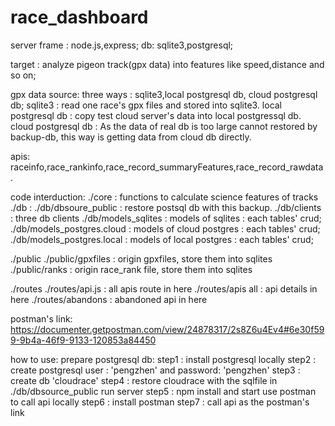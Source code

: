 # race_dashboard
server frame : node.js,express;
db: sqlite3,postgresql;

target : analyze pigeon track(gpx data) into features like speed,distance and so on;

gpx data source: three ways : sqlite3,local postgresql db, cloud postgresql db;
sqlite3 : read one race's gpx files and stored into sqlite3.
local postgresql db : copy test cloud server's data into local postgressql db.
cloud postgresql db : As the data of real db is too large cannot restored by backup-db, this way is  getting data from cloud db directly. 

apis: raceinfo,race_rankinfo,race_record_summaryFeatures,race_record_rawdata.

code interduction:
./core : functions to calculate science features of tracks
./db : 
./db/dbsoure_public : restore postsql db with this backup.
./db/clients : three db clients
./db/models_sqlites : models of sqlites : each tables' crud;
./db/models_postgres.cloud : models of cloud postgres : each tables' crud;
./db/models_postgres.local : models of local postgres : each tables' crud;

./public
./public/gpxfiles : origin gpxfiles, store them into sqlites
./public/ranks  : origin race_rank file, store them into sqlites

./routes
./routes/api.js  : all apis route in here
./routes/apis all : api details in here
./routes/abandons : abandoned api in here

postman's link:
https://documenter.getpostman.com/view/24878317/2s8Z6u4Ev4#6e30f599-9b4a-46f9-9133-120853a84450


how to use:
prepare postgresql db:
step1 : install postgresql locally 
step2 : create postgresql user : 'pengzhen' and password: 'pengzhen'
step3 : create db 'cloudrace'
step4 : restore cloudrace with the sqlfile in ./db/dbsource_public
run server
step5 : npm install and start
use postman to call api locally
step6 : install postman
step7 : call api as the postman's link 